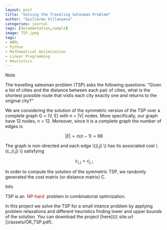 ```yaml
---
layout: post
title: "Solving the Traveling Salesman Problem"
author: "Guillermo Villanueva"
categories: journal
tags: [documentation,sample]
image: TSP.jpeg
tags:
- AMPL
- Python
- Mathematical Optimization
- Linear Programming
- Heuristics
---
```


<div class="highlight-note"><i class="fa fa-info-circle" aria-hidden="true"></i><span>Note</span></div>
<div class="highlights-note"> 
<p>The travelling salesman problem (TSP) asks the following questions: "Given a list of cities and the distance between each pair of cities, what is the shortest possible route that vistis each city exactly one and returns to the original city?"</p>
</div>

We are considering the solution of the symmetric version of the TSP over a complete graph G = (V, E) with n = \|V\| nodes. More specifically, our graph have 12 nodes, n = 12. Moreover, since it is a complete graph the number of edges is

$$ |E|= n(n−1) = 66 $$

The graph is non-directed and each edge \\((i,j) \\) has its associated cost \\(c_{i,j} \\) satisfying

$$c_{i,j} = c_{j,i}$$

In order to compute the solution of the symmetric TSP, we randomly generated the cost matrix (or distance matrix) C.

<div class="highlight-add"><i class="fa fa-plus" aria-hidden="true"></i><span>Info</span></div>
<div class="highlights-add"> 
<p>TSP is an <a href="https://en.wikipedia.org/wiki/NP-hardness" style="padding-left: 4px;padding-right: 4px;color: rgb(165, 15, 15);text-decoration:none; :hover { color: black;};">NP-hard</a> problem in combinatorial optimization.</p>
</div>

In this project we solve the TSP for a small intance problem by applying problem relaxations and different heuristics finding lower and upper bounds of the solution. You can download the project [here]({{ site.url }}/assets/OR_TSP.pdf).
